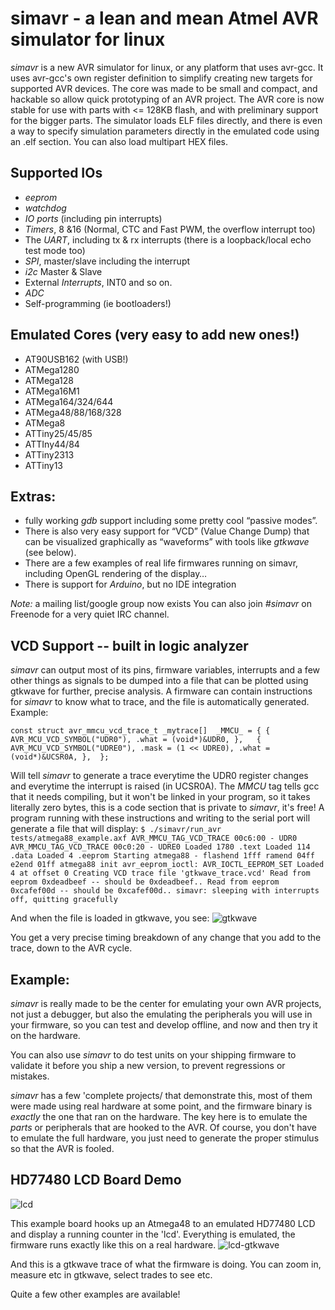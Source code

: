 simavr - a lean and mean Atmel AVR simulator for linux
======

_simavr_ is a new AVR simulator for linux, or any platform that uses avr-gcc. It uses 
avr-gcc's own register definition to simplify creating new targets for supported AVR
devices. The core was made to be small and compact, and hackable so allow quick 
prototyping of an AVR project. The AVR core is now stable for use with parts 
with <= 128KB flash, and with preliminary support for the bigger parts. The 
simulator loads ELF files directly, and there is even a way to specify simulation 
parameters directly in the emulated code using an .elf section. You can also 
load multipart HEX files.

Supported IOs
--------------
* _eeprom_
* _watchdog_
* _IO ports_ (including pin interrupts)
* _Timers_, 8 &16 (Normal, CTC and Fast PWM, the overflow interrupt too)
* The _UART_, including tx & rx interrupts (there is a loopback/local echo test mode too)
* _SPI_, master/slave including the interrupt
* _i2c_ Master & Slave
* External _Interrupts_, INT0 and so on.
* _ADC_
* Self-programming (ie bootloaders!)

Emulated Cores (very easy to add new ones!)
--------------
+ AT90USB162 (with USB!)
+ ATMega1280
+ ATMega128
+ ATMega16M1
+ ATMega164/324/644
+ ATMega48/88/168/328
+ ATMega8
+ ATTiny25/45/85
+ ATTIny44/84
+ ATTiny2313
+ ATTiny13

Extras:
-------
* fully working _gdb_ support including some pretty cool “passive modes”.
* There is also very easy support for “VCD” (Value Change Dump) that can be visualized 
graphically as “waveforms” with tools like _gtkwave_ (see below).
* There are a few examples of real life firmwares running on simavr, including OpenGL rendering of the display…
* There is support for _Arduino_, but no IDE integration

*Note:* a mailing list/google group now exists
You can also join *#simavr* on Freenode for a very quiet IRC channel.

VCD Support -- built in logic analyzer 
-----------
_simavr_ can output most of its pins, firmware variables, interrupts and a few other
things as signals to be dumped into a file that can be plotted using gtkwave for
further, precise analysis.
A firmware can contain instructions for _simavr_ to know what to trace, and the file is
automatically generated.
Example:

`const struct avr_mmcu_vcd_trace_t _mytrace[]  _MMCU_ = {
	{ AVR_MCU_VCD_SYMBOL("UDR0"), .what = (void*)&UDR0, },	
	{ AVR_MCU_VCD_SYMBOL("UDRE0"), .mask = (1 << UDRE0), .what = (void*)&UCSR0A, },	
};`

Will tell _simavr_ to generate a trace everytime the UDR0 register changes and everytime
the interrupt is raised (in UCSR0A). The *_MMCU_* tag tells gcc that it needs compiling,
but it won't be linked in your program, so it takes literally zero bytes, this is a code
section that is private to _simavr_, it's free!
A program running with these instructions and writing to the serial port will generate
a file that will display:
`$ ./simavr/run_avr tests/atmega88_example.axf
AVR_MMCU_TAG_VCD_TRACE 00c6:00 - UDR0
AVR_MMCU_TAG_VCD_TRACE 00c0:20 - UDRE0
Loaded 1780 .text
Loaded 114 .data
Loaded 4 .eeprom
Starting atmega88 - flashend 1fff ramend 04ff e2end 01ff
atmega88 init
avr_eeprom_ioctl: AVR_IOCTL_EEPROM_SET Loaded 4 at offset 0
Creating VCD trace file 'gtkwave_trace.vcd'
Read from eeprom 0xdeadbeef -- should be 0xdeadbeef..
Read from eeprom 0xcafef00d -- should be 0xcafef00d..
simavr: sleeping with interrupts off, quitting gracefully`

And when the file is loaded in gtkwave, you see:
![gtkwave](https://github.com/buserror-uk/simavr/raw/master/doc/img/gtkwave1.png)

You get a very precise timing breakdown of any change that you add to the trace, down
to the AVR cycle. 

Example:
--------
_simavr_ is really made to be the center for emulating your own AVR projects, not just
a debugger, but also the emulating the peripherals you will use in your firmware, so 
you can test and develop offline, and now and then try it on the hardware.

You can also use _simavr_ to do test units on your shipping firmware to validate it
before you ship a new version, to prevent regressions or mistakes.

_simavr_ has a few 'complete projects/ that demonstrate this, most of them were made
using real hardware at some point, and the firmware binary is _exactly_ the one that
ran on the hardware. The key here is to emulate the _parts_ or peripherals that
are hooked to the AVR. Of course, you don't have to emulate the full hardware, you just
need to generate the proper stimulus so that the AVR is fooled.

HD77480 LCD Board Demo
----------------------
![lcd](https://github.com/buserror-uk/simavr/raw/master/doc/img/hd77480.png)

This example board hooks up an Atmega48 to an emulated HD77480 LCD and display a running
counter in the 'lcd'. Everything is emulated, the firmware runs exactly like this
on a real hardware.
![lcd-gtkwave](https://github.com/buserror-uk/simavr/raw/master/doc/img/hd77480.png)

And this is a gtkwave trace of what the firmware is doing. You can zoom in, measure etc
in gtkwave, select trades to see etc.

Quite a few other examples are available!
